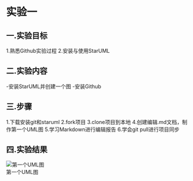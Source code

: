 # 实验一

## 一.实验目标

1.熟悉Github实验过程
2.安装与使用StarUML

## 二.实验内容
 -安装StarUML并创建一个图
 -安装Github

## 三.步骤
1.下载安装git和staruml
2.fork项目
3.clone项目到本地
4.创建编辑.md文档，制作第一个UML图
5.学习Markdown进行编辑报告
6.学会git pull进行项目同步


## 四.实验结果

![第一个UML图](./model.jpg)  
第一个UML图

